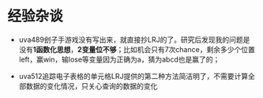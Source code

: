# 经验杂谈

* uva489刽子手游戏没有写出来，就直接抄LRJ的了。研究后发现我的问题是没有**1函数化思想**，**2变量位不够**；比如机会只有7次chance，剩余多少个位置left，赢win，输lose等变量因为正确为a，猜为abcd也是赢了的；

* uva512追踪电子表格的单元格LRJ提供的第二种方法简洁明了，不需要计算全部数据的变化情况，只关心查询的数据的变化
